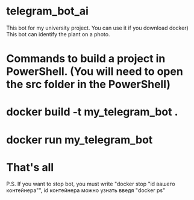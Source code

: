 # telegram_bot_ai
This bot for my university project. You can use it if you download docker)
This bot can identify the plant on a photo.
# Commands to build a project in PowerShell. (You will need to open the src folder in the PowerShell)
# docker build -t my_telegram_bot .
# docker run my_telegram_bot
# That's all
P.S. If you want to stop bot, you must write "docker stop "id вашего контейнера"", id контейнера можно узнать введя "docker ps"
